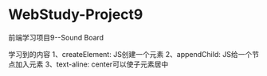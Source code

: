 # WebStudy-Project9
前端学习项目9--Sound Board


学习到的内容
1、createElement: JS创建一个元素
2、appendChild: JS给一个节点加入元素
3、text-aline: center可以使子元素居中